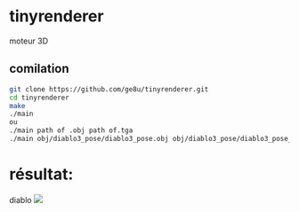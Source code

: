 # tinyrenderer
moteur 3D

## comilation
```sh
git clone https://github.com/ge8u/tinyrenderer.git
cd tinyrenderer 
make
./main
ou
./main path of .obj path of.tga
./main obj/diablo3_pose/diablo3_pose.obj obj/diablo3_pose/diablo3_pose_diffuse.tga
```
# résultat:
diablo
![](https://github.com/ge8u/tinyrenderer/blob/main/output.tga)
